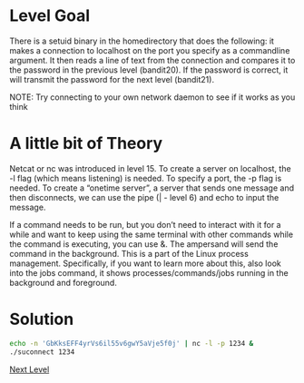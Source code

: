 # Level Goal
There is a setuid binary in the homedirectory that does the following: it makes a connection to localhost on the port you specify as a commandline argument. It then reads a line of text from the connection and compares it to the password in the previous level (bandit20). If the password is correct, it will transmit the password for the next level (bandit21).

NOTE: Try connecting to your own network daemon to see if it works as you think

# A little bit of Theory
Netcat or nc was introduced in level 15. To create a server on localhost, the -l flag (which means listening) is needed. To specify a port, the -p flag is needed. To create a “onetime server”, a server that sends one message and then disconnects, we can use the pipe (| - level 6) and echo to input the message.

If a command needs to be run, but you don’t need to interact with it for a while and want to keep using the same terminal with other commands while the command is executing, you can use &. The ampersand will send the command in the background. This is a part of the Linux process management. Specifically, if you want to learn more about this, also look into the jobs command, it shows processes/commands/jobs running in the background and foreground.

# Solution

```sh
echo -n 'GbKksEFF4yrVs6il55v6gwY5aVje5f0j' | nc -l -p 1234 &
./suconnect 1234
```

[Next Level](level_21.md)
